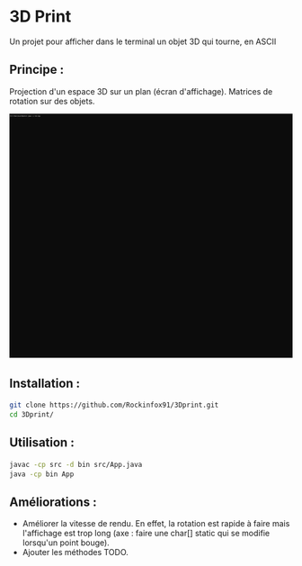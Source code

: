 # 3D Print

Un projet pour afficher dans le terminal un objet 3D qui tourne, en ASCII

## Principe :

Projection d'un espace 3D sur un plan (écran d'affichage).
Matrices de rotation sur des objets.

![](https://github.com/Rockinfox91/3Dprint/blob/main/Animation.gif)

## Installation :

```sh
git clone https://github.com/Rockinfox91/3Dprint.git
cd 3Dprint/
```

## Utilisation :

```sh
javac -cp src -d bin src/App.java
java -cp bin App
```

## Améliorations : 

- Améliorer la vitesse de rendu. En effet, la rotation est rapide à faire mais l'affichage est trop long (axe : faire une char[] static qui se modifie lorsqu'un point bouge).
- Ajouter les méthodes TODO.
